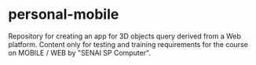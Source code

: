 # personal-mobile
Repository for creating an app for 3D objects query derived from a Web platform. Content only for testing and training requirements for the course on MOBILE / WEB by "SENAI SP Computer".
